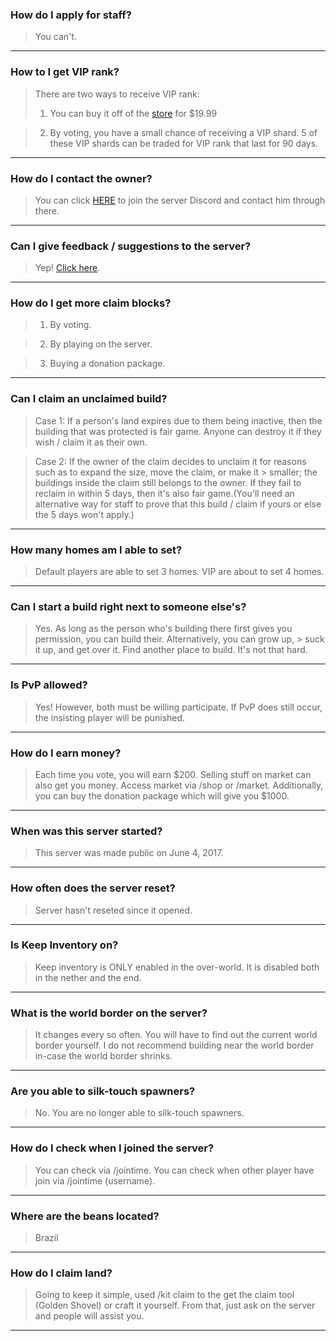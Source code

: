 ### How do I apply for staff?

> You can't.

***


### How to I get VIP rank?

> There are two ways to receive VIP rank: 
> 1. You can buy it off of the [store](https://cynagen.craftingstore.net) for $19.99 

> 2. By voting, you have a small chance of receiving a VIP shard. 5 of these VIP shards can be traded for VIP rank that last for 90 days.

***


### How do I contact the owner?

> You can click [HERE](https://discordapp.com/invite/B5JW7qp) to join the server Discord and contact him through there.

***


### Can I give feedback / suggestions to the server? 

> Yep! [Click here](https://github.com/Kyrobi/Cynagen/issues). 

***


### How do I get more claim blocks?

> 1. By voting.  

> 2. By playing on the server.   

> 3. Buying a donation package.

***


### Can I claim an unclaimed build?

> Case 1: If a person's land expires due to them being inactive, then the building that was protected is fair game. Anyone can destroy it if they wish / claim it as their own.

> Case 2: If the owner of the claim decides to unclaim it for reasons such as to expand the size, move the claim, or make it > smaller; the buildings inside the claim still belongs to the owner. If they fail to reclaim in within 5 days, then it's also fair game.(You'll need an alternative way for staff to prove that this build / claim if yours or else the 5 days won't apply.)

***


### How many homes am I able to set?

> Default players are able to set 3 homes. VIP are about to set 4 homes.

***


### Can I start a build right next to someone else's?

> Yes. As long as the person who's building there first gives you permission, you can build their. Alternatively, you can grow up, > suck it up, and get over it. Find another place to build. It's not that hard.

***


### Is PvP allowed?

> Yes! However, both must be willing participate. If PvP does still occur, the insisting player will be punished.

***


### How do I earn money?

> Each time you vote, you will earn $200. Selling stuff on market can also get you money. Access market via /shop or /market. Additionally, you can buy the donation package which will give you $1000.

***


### When was this server started?

> This server was made public on June 4, 2017.

***


### How often does the server reset?

> Server hasn't reseted since it opened. 

***


### Is Keep Inventory on?

> Keep inventory is ONLY enabled in the over-world. It is disabled both in the nether and the end.

***


### What is the world border on the server?

> It changes every so often. You will have to find out the current world border yourself. I do not recommend building near the world border in-case the world border shrinks.

***


### Are you able to silk-touch spawners?

> No. You are no longer able to silk-touch spawners.

***


### How do I check when I joined the server?

> You can check via /jointime. You can check when other player have join via /jointime (username).

***


### Where are the beans located?

> Brazil

***


### How do I claim land?

> Going to keep it simple, used /kit claim to the get the claim tool (Golden Shovel) or craft it yourself. From that, just ask on the server and people will assist you.



***
